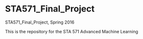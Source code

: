# STA571_Final_Project
STA571_Final_Project, Spring 2016

This is the repository for the STA 571 Advanced Machine Learning
